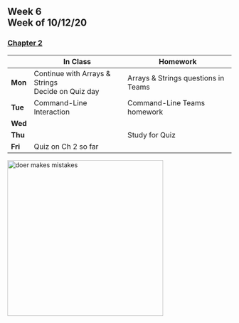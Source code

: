 <meta http-equiv="refresh" content="300"/>

## Week 6<br>Week of 10/12/20  

### [Chapter 2](/ap/curriculum/2)  

  |       |In Class               |Homework   |
  |-------|---------              |---------  |
  |**Mon**|Continue with Arrays & Strings<br>Decide on Quiz day |Arrays & Strings questions in Teams |
  |**Tue**|Command-Line Interaction |Command-Line Teams homework |
  |**Wed**| | |
  |**Thu**| |Study for Quiz |
  |**Fri**|Quiz on Ch 2 so far | |

<img src="https://pbs.twimg.com/media/DpkBAHyXUAAZgbi.jpg" alt="doer makes mistakes" height="350">



<!-- ## Schedule for week of 9/30/19 - [Chapter 2](/ap/curriculum/2)

  - **Mon:** [Cash](https://docs.cs50.net/2019/ap/problems/cash/cash.html) due by class if not finished and turned in Friday
    - Go over compiling
    - HW: Read over the Compiling and Arrays & Strings reference sheets and watch the [lecture video](https://video.cs50.net/2018/fall/lectures/2?t=0m53s) on compiling for review (thru 12m 3s)
  - **Tue:** PUZZLES
  - **Wed:** Arrays & Strings
    - HW: 
      - Watch the [Arrays Short](https://www.youtube.com/watch?v=mISkNAfWl8k)
      - Review Arrays & Strings reference sheet & read over Typecsting and Command-Line Interaction
      - Review the [lecture video starting here](https://video.cs50.net/2018/fall/lectures/2?t=29m4s) on arrays through 52m 15s (appx) if you would like
  - **Thu:** Cont with Arrays & Strings; start on Typecasting and Command-Line Interaction
    - HW:
      - Review Arrays & Strings
      - Answer questions in OneNote Homework section - Arrays & Strings HW
  - **Fri:** Go over Strings
    - HW: Watch short on [Command line](https://www.youtube.com/watch?v=thL7ILwRNMM) so we can start on that Monday

  - **Looking forward:** Quiz next Tuesday on Ch 2 so far -->